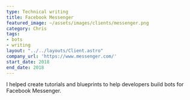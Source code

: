 ```yaml
---
type: Technical writing
title: Facebook Messenger
featured_image: ~/assets/images/clients/messenger.png
category: Chris
tags:
- bots
- writing
layout: "../../layouts/Client.astro"
company_url: 'https://www.messenger.com/'
start_date: 2018
end_date: 2018
---
```


I helped create tutorials and blueprints to help developers build bots for Facebook Messenger.
